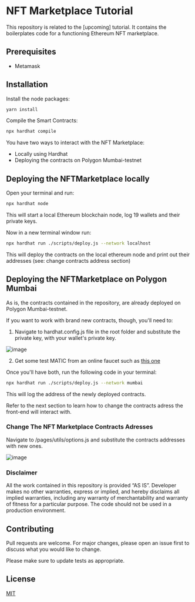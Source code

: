 # NFT Marketplace Tutorial

This repository is related to the [upcoming] tutorial. It contains the boilerplates code for a functioning Ethereum NFT marketplace.

## Prerequisites
- Metamask

## Installation

Install the node packages:

```bash
yarn install
```

Compile the Smart Contracts:
```bash
npx hardhat compile
```

You have two ways to interact with the NFT Marketplace:
- Locally using Hardhat
- Deploying the contracts on Polygon Mumbai-testnet

## Deploying the NFTMarketplace locally

Open your terminal and run:
```bash
npx hardhat node
```

This will start a local Ethereum blockchain node, log 19 wallets and their private keys.

Now in a new terminal window run:

```bash
npx hardhat run ./scripts/deploy.js --network localhost
```
This will deploy the contracts on the local ethereum node and print out their addresses (see: change contracts address section)

## Deploying the NFTMarketplace on Polygon Mumbai
As is, the contracts contained in the repository, are already deployed on Polygon Mumbai-testnet. 

If you want to work with brand new contracts, though, you'll need to:
1. Navigate to hardhat.config.js file in the root folder and substitute the private key, with your wallet's private key.

![image](https://user-images.githubusercontent.com/72762629/144294242-be8c53d2-c927-427a-8a14-ca4e90e1641e.png)

2. Get some test MATIC from an online faucet such as [this one]()

Once you'll have both, run the following code in your terminal:
```bash
npx hardhat run ./scripts/deploy.js --network mumbai
```
This will log the address of the newly deployed contracts.

Refer to the next section to learn how to change the contracts adress the front-end will interact with.


### Change The NFT Marketplace Contracts Adresses
Navigate to /pages/utils/options.js and substitute the contracts addresses with new ones.

![image](https://user-images.githubusercontent.com/72762629/144292830-055a3205-9670-45b1-9b98-71f2ec940743.png)



### Disclaimer

All the work contained in this repository is provided ​“AS IS”. Developer makes no other warranties, express or implied, and hereby disclaims all implied warranties, including any warranty of merchantability and warranty of fitness for a particular purpose. The code should not be used in a production environment.


## Contributing
Pull requests are welcome. For major changes, please open an issue first to discuss what you would like to change.

Please make sure to update tests as appropriate.

## License
[MIT](https://choosealicense.com/licenses/mit/)
